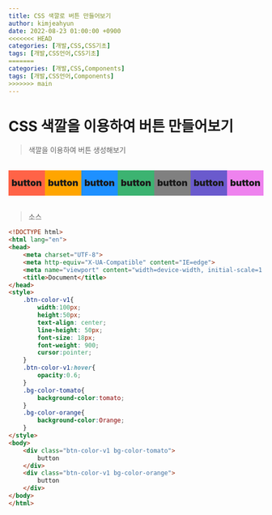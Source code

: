 ```yaml
---
title: CSS 색깔로 버튼 만들어보기
author: kimjeahyun
date: 2022-08-23 01:00:00 +0900
<<<<<<< HEAD
categories: [개발,CSS,CSS기초]
tags: [개발,CSS언어,CSS기초]
=======
categories: [개발,CSS,Components]
tags: [개발,CSS언어,Components]
>>>>>>> main
---
```


<style>
    .btn-color-v1{
        width:100px;
        height:50px;
        text-align: center;
        line-height: 50px;
        font-size: 18px;
        font-weight: 900;
        cursor:pointer;
    }
    .btn-color-v1:hover{
        opacity:0.6;
    }
    .bg-color-tomato{
        background-color:tomato;
    }
    .bg-color-orange{
        background-color:Orange;
    }
    .bg-color-DodgerBlue{
        background-color:DodgerBlue;
    }
    .bg-color-MediumSeaGreen{
        background-color:MediumSeaGreen;
    }
    .bg-color-Gray{
        background-color:Gray;
    }
    .bg-color-SlateBlue{
        background-color:SlateBlue;
    }
    .bg-color-Violet{
        background-color:Violet;
    }
    .display{
        display:flex;
    }
</style>


# CSS 색깔을 이용하여 버튼 만들어보기


>색깔을 이용하여 버튼 생성해보기

</br>

<div class="display">
    <div class="btn-color-v1 bg-color-tomato">
        button
    </div>
    <div class="btn-color-v1 bg-color-orange">
        button
    </div>
    <div class="btn-color-v1 bg-color-DodgerBlue">
        button
    </div>
    <div class="btn-color-v1 bg-color-MediumSeaGreen">
        button
    </div>
    <div class="btn-color-v1 bg-color-Gray">
        button
    </div>
    <div class="btn-color-v1 bg-color-SlateBlue">
        button
    </div>
    <div class="btn-color-v1 bg-color-Violet">
        button
    </div>
</div>
</br>

>소스

```html
<!DOCTYPE html>
<html lang="en">
<head>
    <meta charset="UTF-8">
    <meta http-equiv="X-UA-Compatible" content="IE=edge">
    <meta name="viewport" content="width=device-width, initial-scale=1.0">
    <title>Document</title>
</head>
<style>
    .btn-color-v1{
        width:100px;
        height:50px;
        text-align: center;
        line-height: 50px;
        font-size: 18px;
        font-weight: 900;
        cursor:pointer;
    }
    .btn-color-v1:hover{
        opacity:0.6;
    }
    .bg-color-tomato{
        background-color:tomato;
    }
    .bg-color-orange{
        background-color:Orange;
    }
</style>
<body>    
    <div class="btn-color-v1 bg-color-tomato">
        button
    </div>
    <div class="btn-color-v1 bg-color-orange">
        button
    </div>
</body>
</html>
```
